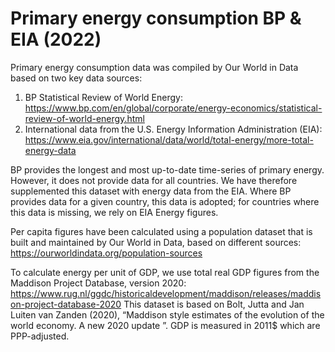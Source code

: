 # Primary energy consumption BP & EIA (2022)

Primary energy consumption data was compiled by Our World in Data based on two key data sources: 
1. BP Statistical Review of World Energy: https://www.bp.com/en/global/corporate/energy-economics/statistical-review-of-world-energy.html
2. International data from the U.S. Energy Information Administration (EIA): https://www.eia.gov/international/data/world/total-energy/more-total-energy-data

BP provides the longest and most up-to-date time-series of primary energy. However, it does not provide data for all countries. We have therefore supplemented this dataset with energy data from the EIA. Where BP provides data for a given country, this data is adopted; for countries where this data is missing, we rely on EIA Energy figures.

Per capita figures have been calculated using a population dataset that is built and maintained by Our World in Data, based on different sources:
https://ourworldindata.org/population-sources

To calculate energy per unit of GDP, we use total real GDP figures from the Maddison Project Database, version 2020: https://www.rug.nl/ggdc/historicaldevelopment/maddison/releases/maddison-project-database-2020
This dataset is based on Bolt, Jutta and Jan Luiten van Zanden (2020), “Maddison style estimates of the evolution of the world economy. A new 2020 update ”. GDP is measured in 2011$ which are PPP-adjusted.